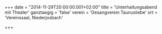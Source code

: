 +++
date = "2014-11-29T20:00:00.001+02:00"
title = 'Unterhaltungsabend mit Theater'
ganztaegig = 'false'
verein = 'Gesangverein Taunusliebe'
ort = 'Vereinssaal, Niederjosbach'

+++

      